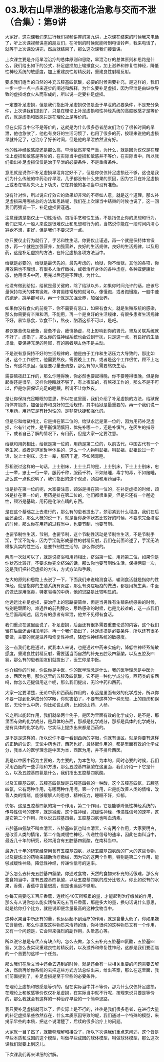 # 03.耿右山早泄的极速化治愈与交而不泄（合集）：第9讲

大家好，这次课我们来进行我们视频讲座的第九讲，上次课在结束的时候我来电话了，听上次课视频讲座的朋友们，在听到的时候就能听到电话铃声，我来电话了，就等于上次课没讲完，然后就结束了，那么这次课我们接着讲。

上次课主要是介绍早泄治疗的总体原则和思路，早泄治疗的总体原则和思路是什么，我们给出如下的公式，补足虚损加上输撤食火，加上滋养和修复性神经，降低性神经系统的敏感度，加上重建良性射精反射，重建良性射精反射。

要求我们适当的自然的补充五腔基四氨酸，必要的时候需要补充，是这样的，我们一步一步一点一点来逐步的阐述和解释，为什么要补足虚损，因为早泄是由纵欲导致的虚损或食火从而形成的，所以说一定要补足虚损。

一定要补足虚损，但是我们指出补足虚损仅仅是至于早泄的必要条件，不是充分条件，上次课我们提到了，只是在理论上补足虚损和性神经系统的高度敏感才是等价的，就是虚损和敏感只是在理论上是等价的。

但在实际当中它不是等价的，这就是为什么很多患者朋友们治疗了很长时间的早泄，他也急欲了，他也有良好的生活习惯了，也用了很多的药，按理来说他的虚损早就补足了，也治疗了好长时间，但是他的早泄依然没有好。

他的性神经敏感度还是那么高，早泄依然非常严重，为什么，就是因为仅仅是在理论上虚损和敏感是等价的，在实际当中虚损和敏感并不等价，在实际当中，所以我们指出补足虚损仅仅是治于早泄的必要条件，不是重痕条件。

意思就是说你不补足虚损早泄肯定好不了，但是你仅仅补足虚损还不够，这也是我们为什么传统的中药治疗早泄，几乎都没有什么效果的原因，因为它只在补足虚损上或者在输射失火上下功夫，它在其他的各项当中没有准备。

没有针对性，所以说它疗效它的效果却非常的不尽如人意，就是这个道理，那么补足虚损采用哪些总的方法和思路呢，我们在上次课当中结束的时候也说了，这一回我们再强调一下，补足虚损要谨遇。

注意谨遇是指仅止一切性活动，包括手艺和性生活，不是指仅止你的思想和行为，我们正常人一般人来说是很难仅止和思想和行为的，当然说你能在一段时间内清心寡欲不想，更好，但是我们不要求这一点。

你只要仅止行为就行了，手艺和性生活，你要仅止谨遇，再一个就是保持体育锻炼，再一个就是加强营养，加强营养，良好的生活规律，良好的生活规律，以及用药，这是补足虚损的方法，在补足虚损各项方法当中。

给狱是必要的，给狱是最优先的，最先考虑的，给狱，你不给狱，其他的各项，你用效果也不理想，有很多人治疗缴械，或者治疗身体的各种虚症，各种亚健康状态，他用很多中药，用完以后还是不理想，为什么。

他没有做到给狱，给狱是最关键的，除了给狱以外，如果你时间允许的话，应该尽量保持每天的体育锻炼，体育锻炼常规的就可以，像慢跑，或者跑慢跑，一般中速的跑步，跳伞都可以，再一个就是加强营养，加强营养。

如果你没有食火的前提下，你不需要有忌口，如果有食火，就是生殖系统的感染，那么你需要有辛辣和酒，不能用，再一个是良好的生活规律，有很多患者生活规律不好，暴饮暴食，饮食不节，熬夜，酗酒这都不可以，是吧。

暴饮暴食伤及疲惫，疲惫不合，疲慎扬虚，马上影响到你的肾元，肾及关联系统就不好了，虚损了，那么你的性神经系统也会受到干扰，只是这一点，有良好的生活规律，要保持充足的睡眠，有的患者朋友他不是主动。

不是说有意保持不好的生活规律的，他是由于工作和生活压力大导致的，那比如说，这个工作很忙，他需要熬夜，需要晚上工作，或者是这个工作很忙，顾不上吃饭，有这种原因，但是要尽量去调整，那么有的人需要熬夜生活。

需要熬夜赶工作的，那么你睡得晚，你必然也要起得晚，你不要睡得很晚，但是你起得还是很早，这样你睡眠就不够了，有上夜班的，有熬夜工作的，那么不是不可以，但是你要保证充足的睡眠，所谓不让你熬夜。

是让你保持充足睡眠的意思，所以在这里面，我们介绍了补足虚损的方法，给狱保持体育锻炼，加强营养和良好的生活规律，其中给狱是最重要的，再一个我们说一下用药，用药它是有针对性的，是非常快捷和强化的。

但是它和给狱相比，它是排在第二位的，给狱永远是第一位的，因为用药补足虚损，它有针对性，是平衡慎阴慎阳，优先补哪一个，还是补慎气，在医生的指导下，或者自己了解的情况下，有用药，但是大家一定要注意。

给狱和用药相比，给狱是第一位的，用药是第二位的，以前古代，中国古代有一个养生家，或者是道家哲学体系的，这么一个人物叫彭祖，叫彭祖，彭祖说过一句话，说上士别床，忠士一辈，服药千遭，不如赌毒睡。

彭祖说过这样的一句话，上士别床，上士士兵的是，上士别床，下士上士别床，忠士一辈，忠士一行一辈，服药千种，服药千种，不如赌睡，毒字的毒，不如赌睡，那么这一点也说明了，我们指出的这个观点，颈浴和用药当中。

谁是排在第一位的呢，大家要注意，颈浴是排在第一位的，在补足虚损的时候，颈浴是排在第一位的，用药是排在第二位的，他们都很重要，但是它还有一个邂逅性，颈浴是基础，用药是化浓点睛的东西。

是在这个基础之上去进行的，那么有的患者提出了，颈浴紧到什么程度，我们在后面还会说，那么大概的说一下，就是当你身体状态比较好的时候，不要求完全挤浴的时候，那么你在用药的过程当中，也要节制，也要节制。

也要节制性生活，节制，也要节制，这个节制性活动是节制性生活，不是节制手淫，手淫不能有，因为手淫能形成恶性的射精反射，我们在前面论述了，手淫无法模拟真实的性生活，是要节制性生活的，那么你说的。

两周一次就可以了，就是说挤浴和用药相比，挤浴第一位，用药第二位，如果你是你状态比较好，不要求你完全挤浴的话，那么你也要节制性生活，保持两周一次，这是我们把补足虚损的方法，方式方法和手段。

在大的原则和思路上去说了一下，下面我们来说输测食活，输测食活就是指你的性神经，就是指你的生殖系统有炎症，那么有炎症吸疫的做法，都是用抗生素，中医的做法是用驱毒，特定驱毒的中药，他的思路是比较明显的。

他远远比补足虚损，要治疗上的思路要简单，但是当男性有生殖系统感染的时候，特别是顽固的，难遇性的前列腺炎，尿路感染的时候，也是比较难的，这一点我们在后面再阐述，因为有的患者有早泄，他并不见得有食活。

我们重点在这里面说了，补足虚损，后面还有很多需要重要论述的内容，这个我们留在后面还会相加阐述，再一个我们指出了，补足虚损是必要条件，所以还有很多要做，主要的就是滋养和修复性神经，降低性神经系统的敏感度。

这一点我们也是通过，就我本人来说，也是通过中药来实施的，降低性神经系统敏感度，重建良性射精反射，需要适当而自然的补充五腔及四氨酸，以及五腔及四氨，那么有的患者朋友们就提出了，医生你是中医。

你介绍你的时候，你说你是中医，你的医学理念是什么，我的医学理念是中医为本，西医为用，那你这里的五腔及四氨酸，它不是一种化学成分吗，西药类的东西吗，你怎么还提倡用这个呢，那么我们提出，无论中药和西药。

大家一定要清楚，无论中药和西药起作用的，永远是里面有效的化学成分，所以你不要一提到化学成分的字眼，你就害怕了，不要有这样的一种思想，上的顾虑和误区，无论什么中药，你比如说山药，比如说山药，人参。

它之所以能起作用，我们就举两个例子，是因为里面有效的化学成分，是不是，那里面有效的化学成分，是具体的东西，那都是化学成分，那都是具体的化学成分，是有具体的化学名的，它实际上提炼出来都是西药的。

是不是是这样的，所以说你不要一看到西药的字眼，你就有误区，就是你要有这样的正确的认识，无论中药也好，西药也好，最终起作用的，都是里面有效的化学成分，我本人的医学理念是中医为本，西医为用，并不排斥西医。

我是以中医中药为主要的，为主要的，为本色的，为本的，同时必要的时候，我们采用西医的一些手段和方法，那么五腔基四氨酸在这里面，我们介绍一下它是什么，以及五腔基四氨是什么，我们指出五腔基四氨酸。

以及五腔基四氨，五腔基四氨酸是五腔基四氨的一种酸，这个五腔基四氨，五腔基四氨，它有两种作用，有哪两种作用呢，第一个作用，它是能改善人类的情绪，改善人类的情绪，能够缓解人的思想，精神压力，睡眠不好，抑郁。

忧郁，这是五腔基四氨的第一个作用，第二个作用，它是能够降低性神经系统的，传导性信号的速率，就是减缓，这个性神经，减缓性神经，传递性信号的速率，这是它第二个作用，所以说五腔基四氨，五腔基四氨也叫血清素。

五腔基四氨酸不叫血清素，五腔基四氨也叫血清素，它有两个作用，大家要明白，是改善人类的情绪，第二个能减缓性神经，传递性信号的速率，因此在南科当中，最近几十年的研究，经常用含有五腔基四氨酸，在南科当中。

最近几十年的研究经常用含有五腔基四氨，以及五腔基四氨酸的广大的这些食物，以及提炼出的药物来辅助治疗缴械，因为它的这两个作用，特别是第二个作用，能够减缓性神经，降低性神经，传递性信号的速率。

那么怎么去补充五腔基四氨酸，你通过食物，天然的食物来补充的话很难，那么有些食物当中，含有五腔基四氨酸，以及五腔基四氨的成分比较大，你比如说有的水果，香蕉，香蕉中含量很高，但是也远远不够用。

你每天需要吃五百斤香蕉，连续吃40天所积累的量，才能起到治疗缴械的作用，那么有人说你怎么能实践每天吃五百斤香蕉，那是多大的量，换句话说什么意思，就是给你打个比方，就是说即便含量最高的这种食物当中。

这种水果当中所还有的量，也远远起不到治疗的作用，就是含量太低了，你如果嫌它含量低，那么你提取这种物质来治药的话，你补很纯的这种物质又有一个作用，又有一个问题是，它会带来强烈的副作用，头晕恶心等。

所以说它总是有优点有缺点的，怎么去做，怎么去补充五腔基四氨酸，五腔基四氨，又怎么去实现重建良性射精反射，以及滋养和修复性神经，这都是我们要面临的一个首要的这样一个任务。

那么我们在后文当中还会去遇到的时候，就是还会有一些相关重要的问题需要去解决，然后再给你系统的去把这些方式方法总结出来，给出答案，那么在这里面，我们前面提到了，补足虚损是至于早些的必要条件。

在理论上虚损和敏感是等价的，但在实际当中并不等价，那为什么仅仅补足虚损，在理论上和敏感等价仅仅补足虚损，在实际当中就不行呢，按理来说只要是等价的，那么我就会有这样的一种治疗早些的一个简单思路。

我只要补足虚损就可以了，但实际上是不行的，往往是我们很多患者，在进行大量的补足虚损早些依然存在，什么本质原因导致的呢，我们通过一个特殊的模型，来揭示早些的本质，把这个说清楚了，后续的很多治疗上的问题。

大家就一目了然了，就能够理解和接受了，所以下次课我们重点来阐述，这个皆是早些本质和成因的这个模型，叫做早些成因的球体模型，叫做球体模型，那么这次课我们就要上到这儿。

下次课我们再来详细的讲解。